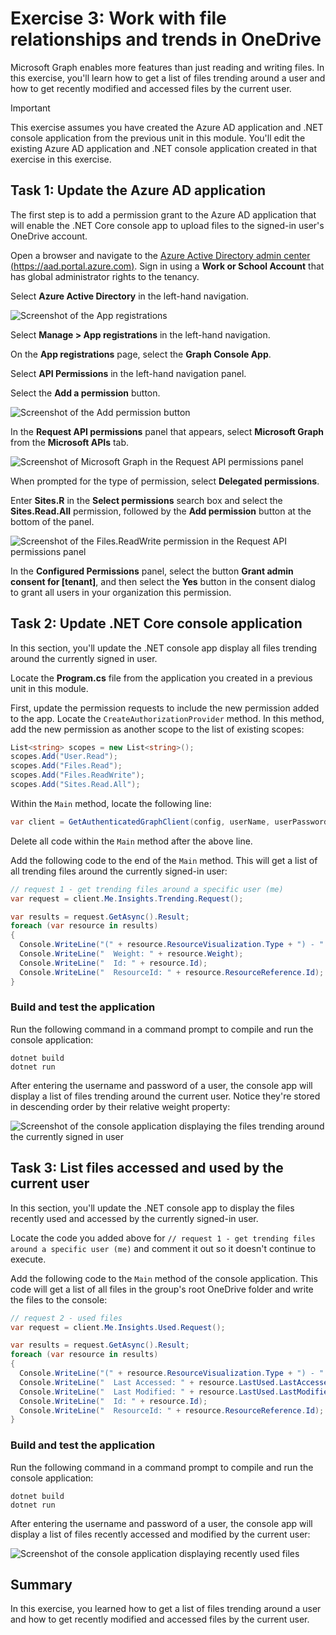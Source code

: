 # Exercise 3: Work with file relationships and trends in OneDrive


Microsoft Graph enables more features than just reading and writing files. In this exercise, you'll learn how to get a list of files trending around a user and how to get recently modified and accessed files by the current user.

> [!IMPORTANT]
> This exercise assumes you have created the Azure AD application and .NET console application from the previous unit in this module. You'll edit the existing Azure AD application and .NET console application created in that exercise in this exercise.

## Task 1: Update the Azure AD application

The first step is to add a permission grant to the Azure AD application that will enable the .NET Core console app to upload files to the signed-in user's OneDrive account.

Open a browser and navigate to the [Azure Active Directory admin center (https://aad.portal.azure.com)](https://aad.portal.azure.com). Sign in using a **Work or School Account** that has global administrator rights to the tenancy.

Select **Azure Active Directory** in the left-hand navigation.

  ![Screenshot of the App registrations](../../../Linked_Image_Files/02-05-azure-ad-portal-home.png)

Select **Manage > App registrations** in the left-hand navigation.

On the **App registrations** page, select the **Graph Console App**.

Select **API Permissions** in the left-hand navigation panel.

Select the **Add a permission** button.

![Screenshot of the Add permission button](../../../Linked_Image_Files/02-05-07-azure-ad-portal-new-app-permissions-02.png)

In the **Request API permissions** panel that appears, select **Microsoft Graph** from the **Microsoft APIs** tab.

![Screenshot of Microsoft Graph in the Request API permissions panel](../../../Linked_Image_Files/02-05-azure-ad-portal-new-app-permissions-03.png)

When prompted for the type of permission, select **Delegated permissions**.

Enter **Sites.R** in the **Select permissions** search box and select the **Sites.Read.All** permission, followed by the **Add permission** button at the bottom of the panel.

![Screenshot of the Files.ReadWrite permission in the Request API permissions panel](../../../Linked_Image_Files/02-05-07-azure-ad-portal-new-app-permissions-04.png)

In the **Configured Permissions** panel, select the button **Grant admin consent for [tenant]**, and then select the **Yes** button in the consent dialog to grant all users in your organization this permission.

## Task 2: Update .NET Core console application

In this section, you'll update the .NET console app display all files trending around the currently signed in user.

Locate the **Program.cs** file from the application you created in a previous unit in this module.

First, update the permission requests to include the new permission added to the app. Locate the `CreateAuthorizationProvider` method. In this method, add the new permission as another scope to the list of existing scopes:

```csharp
List<string> scopes = new List<string>();
scopes.Add("User.Read");
scopes.Add("Files.Read");
scopes.Add("Files.ReadWrite");
scopes.Add("Sites.Read.All");
```

Within the `Main` method, locate the following line:

```csharp
var client = GetAuthenticatedGraphClient(config, userName, userPassword);
```

Delete all code within the `Main` method after the above line.

Add the following code to the end of the `Main` method. This will get a list of all trending files around the currently signed-in user:

```csharp
// request 1 - get trending files around a specific user (me)
var request = client.Me.Insights.Trending.Request();

var results = request.GetAsync().Result;
foreach (var resource in results)
{
  Console.WriteLine("(" + resource.ResourceVisualization.Type + ") - " +resource.ResourceVisualization.Title);
  Console.WriteLine("  Weight: " + resource.Weight);
  Console.WriteLine("  Id: " + resource.Id);
  Console.WriteLine("  ResourceId: " + resource.ResourceReference.Id);
}
```

### Build and test the application

Run the following command in a command prompt to compile and run the console application:

```console
dotnet build
dotnet run
```

After entering the username and password of a user, the console app will display a list of files trending around the current user. Notice they're stored in descending order by their relative weight property:

![Screenshot of the console application displaying the files trending around the currently signed in user](../../../Linked_Image_Files/02-05-07-app-run-01.png)

## Task 3: List files accessed and used by the current user

In this section, you'll update the .NET console app to display the files recently used and accessed by the currently signed-in user.

Locate the code you added above for `// request 1 - get trending files around a specific user (me)` and comment it out so it doesn't continue to execute.

Add the following code to the `Main` method of the console application.
This code will get a list of all files in the group's root OneDrive folder and write the files to the console:

```csharp
// request 2 - used files
var request = client.Me.Insights.Used.Request();

var results = request.GetAsync().Result;
foreach (var resource in results)
{
  Console.WriteLine("(" + resource.ResourceVisualization.Type + ") - " +resource.ResourceVisualization.Title);
  Console.WriteLine("  Last Accessed: " + resource.LastUsed.LastAccessedDateTime.ToString());
  Console.WriteLine("  Last Modified: " + resource.LastUsed.LastModifiedDateTime.ToString());
  Console.WriteLine("  Id: " + resource.Id);
  Console.WriteLine("  ResourceId: " + resource.ResourceReference.Id);
}
```

### Build and test the application

Run the following command in a command prompt to compile and run the console application:

```console
dotnet build
dotnet run
```

After entering the username and password of a user, the console app will display a list of files recently accessed and modified by the current user:

![Screenshot of the console application displaying recently used files](../../../Linked_Image_Files/02-05-07-app-run-02.png)

## Summary

In this exercise, you learned how to get a list of files trending around a user and how to get recently modified and accessed files by the current user.
